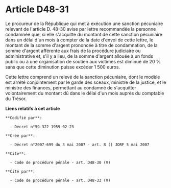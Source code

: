 # Article D48-31

Le procureur de la République qui met à exécution une sanction pécuniaire relevant de l'article D. 48-30 avise par lettre
recommandée la personne condamnée que, si elle s'acquitte du montant de cette sanction pécuniaire dans un délai d'un mois à
compter de la date d'envoi de cette lettre, le montant de la somme d'argent prononcée à titre de condamnation, de la somme
d'argent afférente aux frais de la procédure judiciaire ou administrative et, s'il y a lieu, de la somme d'argent allouée à
un fonds public ou à une organisation de soutien aux victimes est diminué de 20 % sans que cette diminution puisse excéder 1
500 euros. 

Cette lettre comprend un relevé de la sanction pécuniaire, dont le modèle est arrêté conjointement par le garde des sceaux,
ministre de la justice, et le ministre des finances, permettant au condamné de s'acquitter volontairement du montant dû dans
le délai d'un mois auprès du comptable du Trésor.

**Liens relatifs à cet article**

	**Codifié par**:

	  - Décret n°59-322 1959-02-23

	**Créé par**:

	  - Décret n°2007-699 du 3 mai 2007 - art. 8 () JORF 5 mai 2007

	**Cite**:

	  - Code de procédure pénale - art. D48-30 (V)

	**Cité par**:

	  - Code de procédure pénale - art. D48-33 (V)
